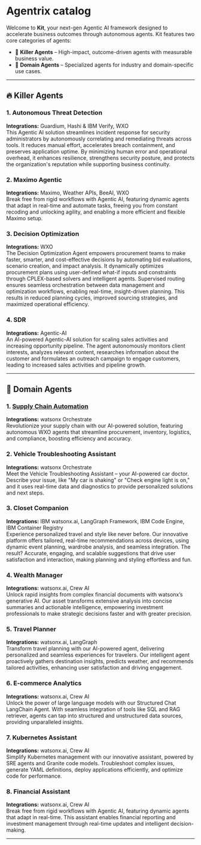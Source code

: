 
# Agentrix catalog

Welcome to **Kit**, your next-gen Agentic AI framework designed to accelerate business outcomes through autonomous agents. Kit features two core categories of agents:

- 🚀 **Killer Agents** – High-impact, outcome-driven agents with measurable business value.
- 🧠 **Domain Agents** – Specialized agents for industry and domain-specific use cases.

---

## 🔥 Killer Agents

### 1. Autonomous Threat Detection
**Integrations:** Guardium, Hashi & IBM Verify, WXO  
This Agentic AI solution streamlines incident response for security administrators by autonomously correlating and remediating threats across tools. It reduces manual effort, accelerates breach containment, and preserves application uptime. By minimizing human error and operational overhead, it enhances resilience, strengthens security posture, and protects the organization's reputation while supporting business continuity.

### 2. Maximo Agentic
**Integrations:** Maximo, Weather APIs, BeeAI, WXO  
Break free from rigid workflows with Agentic AI, featuring dynamic agents that adapt in real-time and automate tasks, freeing you from constant recoding and unlocking agility, and enabling a more efficient and flexible Maximo setup.

### 3. Decision Optimization
**Integrations:** WXO  
The Decision Optimization Agent empowers procurement teams to make faster, smarter, and cost-effective decisions by automating bid evaluations, scenario creation, and impact analysis. It dynamically optimizes procurement plans using user-defined what-if inputs and constraints through CPLEX-based solvers and intelligent agents. Supervised routing ensures seamless orchestration between data management and optimization workflows, enabling real-time, insight-driven planning. This results in reduced planning cycles, improved sourcing strategies, and maximized operational efficiency.

### 4. SDR
**Integrations:** Agentic-AI  
An AI-powered Agentic-AI solution for scaling sales activities and increasing opportunity pipeline. The agent autonomously monitors client interests, analyzes relevant content, researches information about the customer and formulates an outreach campaign to engage customers, leading to increased sales activities and pipeline growth.

---

## 🧠 Domain Agents

### 1. [Supply Chain Automation](./supply-chain-agent)
**Integrations:** watsonx Orchestrate  
Revolutionize your supply chain with our AI-powered solution, featuring autonomous WXO agents that streamline procurement, inventory, logistics, and compliance, boosting efficiency and accuracy.

### 2. Vehicle Troubleshooting Assistant
**Integrations:** watsonx Orchestrate  
Meet the Vehicle Troubleshooting Assistant – your AI-powered car doctor. Describe your issue, like "My car is shaking" or "Check engine light is on," and it uses real-time data and diagnostics to provide personalized solutions and next steps.

### 3. Closet Companion
**Integrations:** IBM watsonx.ai, LangGraph Framework, IBM Code Engine, IBM Container Registry  
Experience personalized travel and style like never before. Our innovative platform offers tailored, real-time recommendations across devices, using dynamic event planning, wardrobe analysis, and seamless integration. The result? Accurate, engaging, and scalable suggestions that drive user satisfaction and interaction, making planning and styling effortless and fun.

### 4. Wealth Manager
**Integrations:** watsonx.ai, Crew AI  
Unlock rapid insights from complex financial documents with watsonx’s generative AI. Our asset transforms extensive analysis into concise summaries and actionable intelligence, empowering investment professionals to make strategic decisions faster and with greater precision.

### 5. Travel Planner
**Integrations:** watsonx.ai, LangGraph  
Transform travel planning with our AI-powered agent, delivering personalized and seamless experiences for travelers. Our intelligent agent proactively gathers destination insights, predicts weather, and recommends tailored activities, enhancing user satisfaction and driving engagement.

### 6. E-commerce Analytics
**Integrations:** watsonx.ai, Crew AI  
Unlock the power of large language models with our Structured Chat LangChain Agent. With seamless integration of tools like SQL and RAG retriever, agents can tap into structured and unstructured data sources, providing unparalleled insights.

### 7. Kubernetes Assistant
**Integrations:** watsonx.ai, Crew AI  
Simplify Kubernetes management with our innovative assistant, powered by SRE agents and Granite code models. Troubleshoot complex issues, generate YAML definitions, deploy applications efficiently, and optimize code for performance.

### 8. Financial Assistant
**Integrations:** watsonx.ai, Crew AI  
Break free from rigid workflows with Agentic AI, featuring dynamic agents that adapt in real-time. This assistant enables financial reporting and investment management through real-time updates and intelligent decision-making.

---



